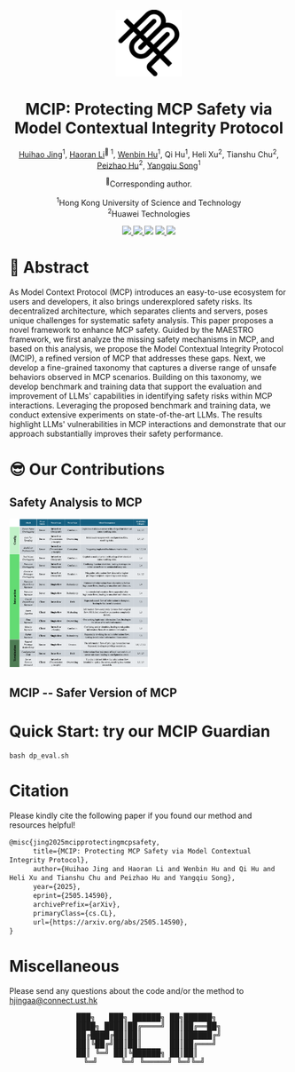 
<div align="center">

<p align="center">
  <picture>
    <source srcset="assets/mcip-white.png" media="(prefers-color-scheme: dark)">
    <source srcset="assets/mcip.png" media="(prefers-color-scheme: light)">
    <img src="assets/mcip.png" alt="MCIP Logo" width="120px">
  </picture>
</p>
<h1>MCIP: Protecting MCP Safety via Model Contextual Integrity Protocol</h1>

<p>
  <a href="https://egbertjing.github.io/">Huihao Jing</a><sup>1</sup>, 
  <a href="https://hlibt.student.ust.hk/">Haoran Li</a><sup>🤗 1</sup>, 
  <a href="https://whuak.github.io/">Wenbin Hu</a><sup>1</sup>, 
  Qi Hu<sup>1</sup>, 
  Heli Xu<sup>2</sup>, 
  Tianshu Chu<sup>2</sup>, 
  <a href="https://www.cs.rit.edu/~ph/">Peizhao Hu</a><sup>2</sup>, 
  <a href="https://www.cse.ust.hk/~yqsong/">Yangqiu Song</a><sup>1</sup>
</p>

<p>
<sup>🤗</sup>Corresponding author.  
</p>

<p>
<sup>1</sup>Hong Kong University of Science and Technology  
<br>
<sup>2</sup>Huawei Technologies
</p>

</div>


<p align="center">
  <a href='https://arxiv.org/abs/2505.14590'>
  <img src='https://img.shields.io/badge/Arxiv-2405.20340-A42C25?style=flat&logo=arXiv&logoColor=A42C25'>
  </a> 
  <a href='https://arxiv.org/pdf/2505.14590.pdf'>
  <img src='https://img.shields.io/badge/Paper-PDF-yellow?style=flat&logo=arXiv&logoColor=yellow'>
  </a> 
<!--   <a href='https://lhchen.top/MotionLLM'>
  <img src='https://img.shields.io/badge/Project-Page-%23df5b46?style=flat&logo=Google%20chrome&logoColor=%23df5b46'></a>  -->
<!--   <a href='https://research.lhchen.top/blogpost/motionllm'>
    <img src='https://img.shields.io/badge/Blog-post-4EABE6?style=flat&logoColor=4EABE6'></a> -->
  <a href='https://github.com/HKUST-KnowComp/MCIP'>
  <img src='https://img.shields.io/badge/GitHub-Code-black?style=flat&logo=github&logoColor=white'></a> 
  <a href='LICENSE'>
  <img src='https://img.shields.io/badge/License-IDEA-blue.svg'>
  </a> 
  <a href="" target='_blank'>
  <img src="https://visitor-badge.laobi.icu/badge?page_id=HKUST-KnowComp.MCIP&left_color=gray&right_color=%2342b983">
  </a> 
</p>

# 🤩 Abstract

As Model Context Protocol (MCP) introduces an easy-to-use ecosystem for users and developers, it also brings underexplored safety risks. Its decentralized architecture, which separates clients and servers, poses unique challenges for systematic safety analysis. This paper proposes a novel framework to enhance MCP safety. Guided by the MAESTRO framework, we first analyze the missing safety mechanisms in MCP, and based on this analysis, we propose the Model Contextual Integrity Protocol (MCIP), a refined version of MCP that addresses these gaps. 
Next, we develop a fine-grained taxonomy that captures a diverse range of unsafe behaviors observed in MCP scenarios.  Building on this taxonomy, we develop benchmark and training data that support the evaluation and improvement of LLMs' capabilities in identifying safety risks within MCP interactions. Leveraging the proposed benchmark and training data, we conduct extensive experiments on state-of-the-art LLMs. The results highlight LLMs' vulnerabilities in MCP interactions and demonstrate that our approach substantially improves their safety performance.

# 😎 Our Contributions
## Safety Analysis to MCP

<img src="./assets/taxonomy.png" alt="taxonomy" width="50%"/>

## MCIP -- Safer Version of MCP





# Quick Start: try our MCIP Guardian
```
bash dp_eval.sh
```

# Citation
Please kindly cite the following paper if you found our method and resources helpful!
```
@misc{jing2025mcipprotectingmcpsafety,
      title={MCIP: Protecting MCP Safety via Model Contextual Integrity Protocol}, 
      author={Huihao Jing and Haoran Li and Wenbin Hu and Qi Hu and Heli Xu and Tianshu Chu and Peizhao Hu and Yangqiu Song},
      year={2025},
      eprint={2505.14590},
      archivePrefix={arXiv},
      primaryClass={cs.CL},
      url={https://arxiv.org/abs/2505.14590}, 
}
```
# Miscellaneous
Please send any questions about the code and/or the method to hjingaa@connect.ust.hk
<div align="center">

<pre>
███╗   ███╗ ██████╗ ██╗██████╗ 
████╗ ████║██╔════╝ ██║██╔══██╗
██╔████╔██║██║      ██║██████╔╝
██║╚██╔╝██║██║      ██║██╔═══╝ 
██║ ╚═╝ ██║╚██████╗ ██║██║     
╚═╝     ╚═╝ ╚═════╝ ╚═╝╚═╝  
</pre>

</div>
